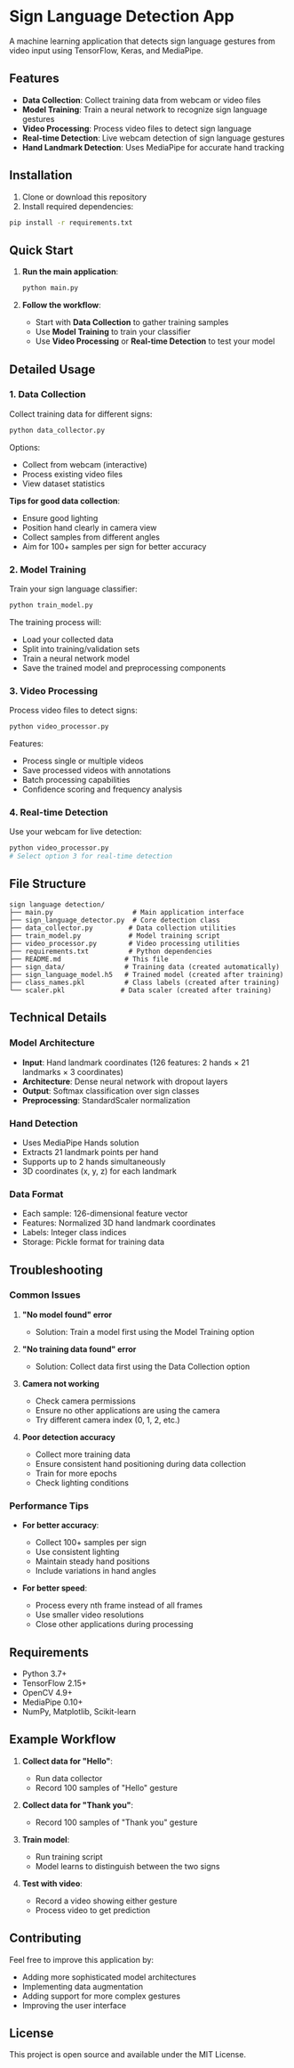 # Sign Language Detection App

A machine learning application that detects sign language gestures from video input using TensorFlow, Keras, and MediaPipe.

## Features

- **Data Collection**: Collect training data from webcam or video files
- **Model Training**: Train a neural network to recognize sign language gestures
- **Video Processing**: Process video files to detect sign language
- **Real-time Detection**: Live webcam detection of sign language gestures
- **Hand Landmark Detection**: Uses MediaPipe for accurate hand tracking

## Installation

1. Clone or download this repository
2. Install required dependencies:

```bash
pip install -r requirements.txt
```

## Quick Start

1. **Run the main application**:
   ```bash
   python main.py
   ```

2. **Follow the workflow**:
   - Start with **Data Collection** to gather training samples
   - Use **Model Training** to train your classifier
   - Use **Video Processing** or **Real-time Detection** to test your model

## Detailed Usage

### 1. Data Collection

Collect training data for different signs:

```bash
python data_collector.py
```

Options:
- Collect from webcam (interactive)
- Process existing video files
- View dataset statistics

**Tips for good data collection**:
- Ensure good lighting
- Position hand clearly in camera view
- Collect samples from different angles
- Aim for 100+ samples per sign for better accuracy

### 2. Model Training

Train your sign language classifier:

```bash
python train_model.py
```

The training process will:
- Load your collected data
- Split into training/validation sets
- Train a neural network model
- Save the trained model and preprocessing components

### 3. Video Processing

Process video files to detect signs:

```bash
python video_processor.py
```

Features:
- Process single or multiple videos
- Save processed videos with annotations
- Batch processing capabilities
- Confidence scoring and frequency analysis

### 4. Real-time Detection

Use your webcam for live detection:

```bash
python video_processor.py
# Select option 3 for real-time detection
```

## File Structure

```
sign language detection/
├── main.py                    # Main application interface
├── sign_language_detector.py  # Core detection class
├── data_collector.py         # Data collection utilities
├── train_model.py            # Model training script
├── video_processor.py        # Video processing utilities
├── requirements.txt          # Python dependencies
├── README.md                # This file
├── sign_data/               # Training data (created automatically)
├── sign_language_model.h5   # Trained model (created after training)
├── class_names.pkl          # Class labels (created after training)
└── scaler.pkl              # Data scaler (created after training)
```

## Technical Details

### Model Architecture

- **Input**: Hand landmark coordinates (126 features: 2 hands × 21 landmarks × 3 coordinates)
- **Architecture**: Dense neural network with dropout layers
- **Output**: Softmax classification over sign classes
- **Preprocessing**: StandardScaler normalization

### Hand Detection

- Uses MediaPipe Hands solution
- Extracts 21 landmark points per hand
- Supports up to 2 hands simultaneously
- 3D coordinates (x, y, z) for each landmark

### Data Format

- Each sample: 126-dimensional feature vector
- Features: Normalized 3D hand landmark coordinates
- Labels: Integer class indices
- Storage: Pickle format for training data

## Troubleshooting

### Common Issues

1. **"No model found" error**
   - Solution: Train a model first using the Model Training option

2. **"No training data found" error**
   - Solution: Collect data first using the Data Collection option

3. **Camera not working**
   - Check camera permissions
   - Ensure no other applications are using the camera
   - Try different camera index (0, 1, 2, etc.)

4. **Poor detection accuracy**
   - Collect more training data
   - Ensure consistent hand positioning during data collection
   - Train for more epochs
   - Check lighting conditions

### Performance Tips

- **For better accuracy**:
  - Collect 100+ samples per sign
  - Use consistent lighting
  - Maintain steady hand positions
  - Include variations in hand angles

- **For better speed**:
  - Process every nth frame instead of all frames
  - Use smaller video resolutions
  - Close other applications during processing

## Requirements

- Python 3.7+
- TensorFlow 2.15+
- OpenCV 4.9+
- MediaPipe 0.10+
- NumPy, Matplotlib, Scikit-learn

## Example Workflow

1. **Collect data for "Hello"**:
   - Run data collector
   - Record 100 samples of "Hello" gesture

2. **Collect data for "Thank you"**:
   - Record 100 samples of "Thank you" gesture

3. **Train model**:
   - Run training script
   - Model learns to distinguish between the two signs

4. **Test with video**:
   - Record a video showing either gesture
   - Process video to get prediction

## Contributing

Feel free to improve this application by:
- Adding more sophisticated model architectures
- Implementing data augmentation
- Adding support for more complex gestures
- Improving the user interface

## License

This project is open source and available under the MIT License.